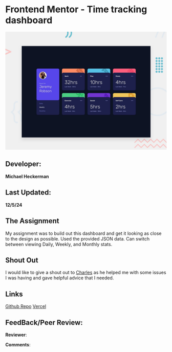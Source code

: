 # Frontend Mentor - Time tracking dashboard

![Design preview for the Time tracking dashboard coding challenge](./design/desktop-preview.jpg)

## Developer:
**Michael Heckerman**

## Last Updated:
**12/5/24**

## The Assignment

My assignment was to build out this dashboard and get it looking as close to the design as possible.
Used the provided JSON data. Can switch between viewing Daily, Weekly, and Monthly stats.

## Shout Out
I would like to give a shout out to [Charles](https://github.com/HalfwitGoldfish) as he helped me with some issues I was having and gave helpful advice that I needed.

## Links

[Github Repo](https://github.com/mkheck13/timetracking)
[Vercel](https://timetracking-theta.vercel.app/)

## FeedBack/Peer Review:

**Reviewer**:

**Comments**:




